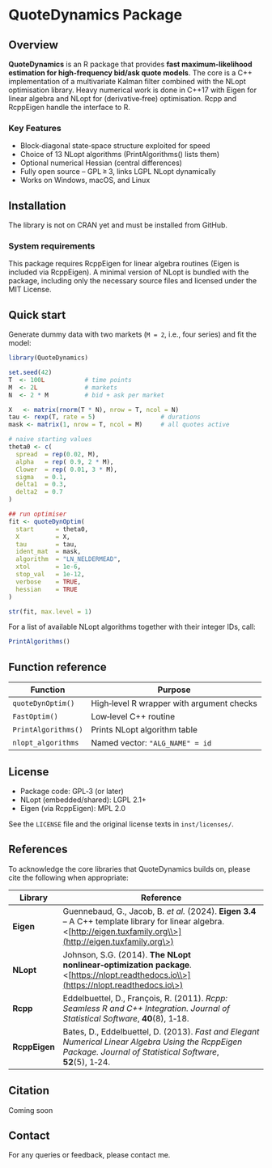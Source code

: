 # QuoteDynamics Package

## Overview
**QuoteDynamics** is an R package that provides **fast maximum‑likelihood estimation for high‑frequency bid/ask quote models**. The core is a C++ implementation of a multivariate Kalman filter combined with the NLopt optimisation library. Heavy numerical work is done in C++17 with Eigen for linear algebra and NLopt for (derivative‑free) optimisation. Rcpp and RcppEigen handle the interface to R.

### Key Features

- Block‑diagonal state‑space structure exploited for speed
- Choice of 13 NLopt algorithms (PrintAlgorithms() lists them)
- Optional numerical Hessian (central differences)
- Fully open source – GPL ≥ 3, links LGPL NLopt dynamically
- Works on Windows, macOS, and Linux

## Installation

The library is not on CRAN yet and must be installed from GitHub.

### System requirements

This package requires RcppEigen for linear algebra routines (Eigen is included via RcppEigen). A minimal version of NLopt is bundled with the package, including only the necessary source files and licensed under the MIT License.

## Quick start

Generate dummy data with two markets (`M = 2`, i.e., four series) and fit the model:

```R
library(QuoteDynamics)

set.seed(42)
T  <- 100L           # time points
M  <- 2L             # markets
N  <- 2 * M          # bid + ask per market

X   <- matrix(rnorm(T * N), nrow = T, ncol = N)
tau <- rexp(T, rate = 5)                  # durations
mask <- matrix(1, nrow = T, ncol = M)     # all quotes active

# naive starting values
theta0 <- c(
  spread  = rep(0.02, M),
  alpha   = rep( 0.9, 2 * M),
  Clower  = rep( 0.01, 3 * M),
  sigma   = 0.1,
  delta1  = 0.3,
  delta2  = 0.7
)

## run optimiser
fit <- quoteDynOptim(
  start      = theta0,
  X          = X,
  tau        = tau,
  ident_mat  = mask,
  algorithm  = "LN_NELDERMEAD",
  xtol       = 1e-6,
  stop_val   = 1e-12,
  verbose    = TRUE,
  hessian    = TRUE
)

str(fit, max.level = 1)

```

For a list of available NLopt algorithms together with their integer IDs, call:

```R
PrintAlgorithms()
```

## Function reference

| Function            | Purpose                                                  |
| ------------------- | -------------------------------------------------------- |
| `quoteDynOptim()`   | High‑level R wrapper with argument checks                |
| `FastOptim()`       | Low‑level C++ routine            			                   |
| `PrintAlgorithms()` | Prints NLopt algorithm table                             |
| `nlopt_algorithms`  | Named vector: `"ALG_NAME" = id`                          |

## License

- Package code: GPL‑3 (or later)
- NLopt (embedded/shared): LGPL 2.1+
- Eigen (via RcppEigen): MPL 2.0

See the `LICENSE` file and the original license texts in `inst/licenses/`.

## References

To acknowledge the core libraries that QuoteDynamics builds on, please cite the following when appropriate:

| Library       | Reference                                                                                                                                                            |
| ------------- | -------------------------------------------------------------------------------------------------------------------------------------------------------------------- |
| **Eigen**     | Guennebaud, G., Jacob, B. *et al.* (2024). **Eigen 3.4** – A C++ template library for linear algebra. <[http://eigen.tuxfamily.org\\>](http://eigen.tuxfamily.org\>) |
| **NLopt**     | Johnson, S.G. (2014). **The NLopt nonlinear‑optimization package**. <[https://nlopt.readthedocs.io\\>](https://nlopt.readthedocs.io\>)                               |
| **Rcpp**      | Eddelbuettel, D., François, R. (2011). *Rcpp: Seamless R and C++ Integration.* *Journal of Statistical Software*, **40**(8), 1‑18.                                   |
| **RcppEigen** | Bates, D., Eddelbuettel, D. (2013). *Fast and Elegant Numerical Linear Algebra Using the RcppEigen Package.* *Journal of Statistical Software*, **52**(5), 1‑24.     |


## Citation

Coming soon

## Contact

For any queries or feedback, please contact me.
